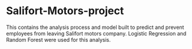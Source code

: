 # Salifort-Motors-project
This contains the analysis process and model built to predict and prevent employees from leaving Salifort motors company.
Logistic Regression and Random Forest were used for this analysis.
